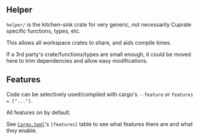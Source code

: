 ## Helper
`helper/` is the kitchen-sink crate for very generic, not necessarily Cuprate specific functions, types, etc.

This allows all workspace crates to share, and aids compile times.

If a 3rd party's crate/functions/types are small enough, it could be moved here to trim dependencies and allow easy modifications.

## Features
Code can be selectively used/compiled with cargo's `--feature` or `features = ["..."]`.

All features on by default.

See [`Cargo.toml`](Cargo.toml)'s `[features]` table to see what features there are and what they enable.